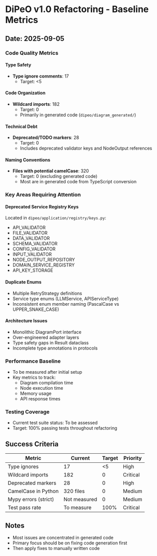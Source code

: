 # DiPeO v1.0 Refactoring - Baseline Metrics

## Date: 2025-09-05

### Code Quality Metrics

#### Type Safety
- **Type ignore comments**: 17
  - Target: <5

#### Code Organization
- **Wildcard imports**: 182 
  - Target: 0
  - Primarily in generated code (`dipeo/diagram_generated/`)

#### Technical Debt
- **Deprecated/TODO markers**: 28
  - Target: 0
  - Includes deprecated validator keys and NodeOutput references

#### Naming Conventions
- **Files with potential camelCase**: 320
  - Target: 0 (excluding generated code)
  - Most are in generated code from TypeScript conversion

### Key Areas Requiring Attention

#### Deprecated Service Registry Keys
Located in `dipeo/application/registry/keys.py`:
- API_VALIDATOR
- FILE_VALIDATOR
- DATA_VALIDATOR
- SCHEMA_VALIDATOR
- CONFIG_VALIDATOR
- INPUT_VALIDATOR
- NODE_OUTPUT_REPOSITORY
- DOMAIN_SERVICE_REGISTRY
- API_KEY_STORAGE

#### Duplicate Enums
- Multiple RetryStrategy definitions
- Service type enums (LLMService, APIServiceType)
- Inconsistent enum member naming (PascalCase vs UPPER_SNAKE_CASE)

#### Architecture Issues
- Monolithic DiagramPort interface
- Over-engineered adapter layers
- Type safety gaps in Result dataclass
- Incomplete type annotations in protocols

### Performance Baseline
- To be measured after initial setup
- Key metrics to track:
  - Diagram compilation time
  - Node execution time
  - Memory usage
  - API response times

### Testing Coverage
- Current test suite status: To be assessed
- Target: 100% passing tests throughout refactoring

## Success Criteria

| Metric | Current | Target | Priority |
|--------|---------|--------|----------|
| Type ignores | 17 | <5 | High |
| Wildcard imports | 182 | 0 | Critical |
| Deprecated markers | 28 | 0 | High |
| CamelCase in Python | 320 files | 0 | Medium |
| Mypy errors (strict) | Not measured | 0 | Medium |
| Test pass rate | To measure | 100% | Critical |

## Notes
- Most issues are concentrated in generated code
- Primary focus should be on fixing code generation first
- Then apply fixes to manually written code
